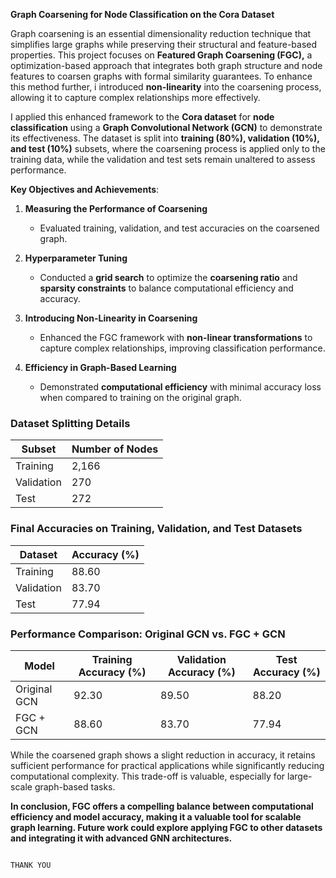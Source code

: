**Graph Coarsening for Node Classification on the Cora Dataset**

Graph coarsening is an essential dimensionality reduction technique that simplifies large graphs while preserving their structural and feature-based properties. This project focuses on **Featured Graph Coarsening (FGC),** a optimization-based approach that integrates both graph structure and node features to coarsen graphs with formal similarity guarantees. To enhance this method further, i introduced **non-linearity** into the coarsening process, allowing it to capture complex relationships more effectively.

I applied this enhanced framework to the **Cora dataset** for **node classification** using a **Graph Convolutional Network (GCN)** to demonstrate its effectiveness. The dataset is split into **training (80%), validation (10%), and test (10%)** subsets, where the coarsening process is applied only to the training data, while the validation and test sets remain unaltered to assess performance.

**Key Objectives and Achievements**:
1. **Measuring the Performance of Coarsening**  
   - Evaluated training, validation, and test accuracies on the coarsened graph.  

2. **Hyperparameter Tuning**  
   - Conducted a **grid search** to optimize the **coarsening ratio** and **sparsity constraints** to balance computational efficiency and accuracy.  

3. **Introducing Non-Linearity in Coarsening**  
   - Enhanced the FGC framework with **non-linear transformations** to capture complex relationships, improving classification performance.  

4. **Efficiency in Graph-Based Learning**  
   - Demonstrated **computational efficiency** with minimal accuracy loss when compared to training on the original graph.  


### Dataset Splitting Details

| **Subset**   | **Number of Nodes** |
|--------------|---------------------|
| Training     | 2,166               |
| Validation   | 270                 |
| Test         | 272                 |




### Final Accuracies on Training, Validation, and Test Datasets

| **Dataset**   | **Accuracy (%)** |
|---------------|------------------|
| Training      | 88.60            |
| Validation    | 83.70            |
| Test          | 77.94            |






### Performance Comparison: Original GCN vs. FGC + GCN

| **Model**       | **Training Accuracy (%)** | **Validation Accuracy (%)** | **Test Accuracy (%)** |
|-----------------|---------------------------|-----------------------------|-----------------------|
| Original GCN    | 92.30                     | 89.50                       | 88.20                 |
| FGC + GCN       | 88.60                     | 83.70                       | 77.94                 |



While the coarsened graph shows a slight reduction in accuracy, it retains sufficient performance for practical applications while significantly reducing computational complexity. This trade-off is valuable, especially for large-scale graph-based tasks.

**In conclusion, FGC offers a compelling balance between computational efficiency and model accuracy, making it a valuable tool for scalable graph learning. Future work could explore applying FGC to other datasets and integrating it with advanced GNN architectures.**



                                                                                                            THANK YOU
